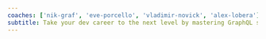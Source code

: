 ```yaml
---
coaches: ['nik-graf', 'eve-porcello', 'vladimir-novick', 'alex-lobera']
subtitle: Take your dev career to the next level by mastering GraphQL server-side - with this online training course without cutting into valuable work!
---
```

